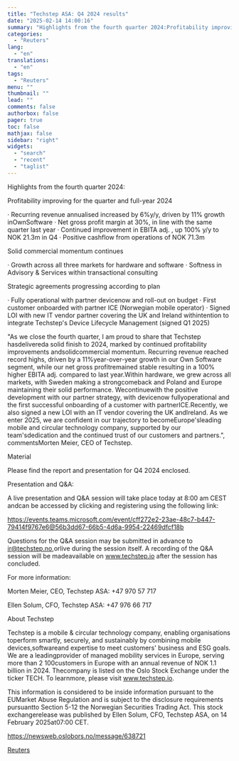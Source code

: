 ```yaml
---
title: "Techstep ASA: Q4 2024 results"
date: "2025-02-14 14:00:16"
summary: "Highlights from the fourth quarter 2024:Profitability improving for the quarter and full-year 2024· Recurring revenue annualised increased by 6%y/y, driven by 11% growth inOwnSoftware · Net gross profit margin at 30%, in line with the same quarter last year · Continued improvement in EBITA adj. , up 100% y/y to..."
categories:
  - "Reuters"
lang:
  - "en"
translations:
  - "en"
tags:
  - "Reuters"
menu: ""
thumbnail: ""
lead: ""
comments: false
authorbox: false
pager: true
toc: false
mathjax: false
sidebar: "right"
widgets:
  - "search"
  - "recent"
  - "taglist"
---
```


Highlights from the fourth quarter 2024:

Profitability improving for the quarter and full-year 2024

· Recurring revenue annualised increased by 6%y/y, driven by 11% growth inOwnSoftware · Net gross profit margin at 30%, in line with the same quarter last year · Continued improvement in EBITA adj. , up 100% y/y to NOK 21.3m in Q4 · Positive cashflow from operations of NOK 71.3m

Solid commercial momentum continues

· Growth across all three markets for hardware and software · Softness in Advisory & Services within transactional consulting

Strategic agreements progressing according to plan

· Fully operational with partner devicenow and roll-out on budget · First customer onboarded with partner ICE (Norwegian mobile operator) · Signed LOI with new IT vendor partner covering the UK and Ireland withintention to integrate Techstep's Device Lifecycle Management (signed Q1 2025)

"As we close the fourth quarter, I am proud to share that Techstep hasdelivereda solid finish to 2024, marked by continued profitability improvements andsolidcommercial momentum. Recurring revenue reached record highs, driven by a 11%year-over-year growth in our Own Software segment, while our net gross profitremained stable resulting in a 100% higher EBITA adj. compared to last year.Within hardware, we grew across all markets, with Sweden making a strongcomeback and Poland and Europe maintaining their solid performance. Wecontinuewith the positive development with our partner strategy, with devicenow fullyoperational and the first successful onboarding of a customer with partnerICE.Recently, we also signed a new LOI with an IT vendor covering the UK andIreland. As we enter 2025, we are confident in our trajectory to becomeEurope'sleading mobile and circular technology company, supported by our team'sdedication and the continued trust of our customers and partners.", commentsMorten Meier, CEO of Techstep.

Material

Please find the report and presentation for Q4 2024 enclosed.

Presentation and Q&A:

A live presentation and Q&A session will take place today at 8:00 am CEST andcan be accessed by clicking and registering using the following link:

https://events.teams.microsoft.com/event/cff272e2-23ae-48c7-b447-79414f9767e6@56b3dd67-66b5-4d6a-9954-22469dfcf18b

Questions for the Q&A session may be submitted in advance to ir@techstep.no,orlive during the session itself. A recording of the Q&A session will be madeavailable on www.techstep.io after the session has concluded.

For more information:

Morten Meier, CEO, Techstep ASA: +47 970 57 717

Ellen Solum, CFO, Techstep ASA: +47 976 66 717

About Techstep

Techstep is a mobile & circular technology company, enabling organisations toperform smartly, securely, and sustainably by combining mobile devices,softwareand expertise to meet customers' business and ESG goals. We are a leadingprovider of managed mobility services in Europe, serving more than 2 100customers in Europe with an annual revenue of NOK 1.1 billion in 2024. Thecompany is listed on the Oslo Stock Exchange under the ticker TECH. To learnmore, please visit www.techstep.io.

This information is considered to be inside information pursuant to the EUMarket Abuse Regulation and is subject to the disclosure requirements pursuantto Section 5-12 the Norwegian Securities Trading Act. This stock exchangerelease was published by Ellen Solum, CFO, Techstep ASA, on 14 February 2025at07:00 CET.

https://newsweb.oslobors.no/message/638721

[Reuters](https://www.tradingview.com/news/reuters.com,2025-02-14:newsml_ObiKdtr9a:0-techstep-asa-q4-2024-results/)
